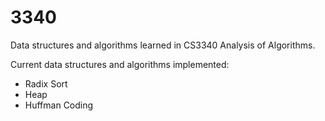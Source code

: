 # 3340
Data structures and algorithms learned in CS3340 Analysis of Algorithms.

Current data structures and algorithms implemented:
  - Radix Sort
  - Heap
  - Huffman Coding
